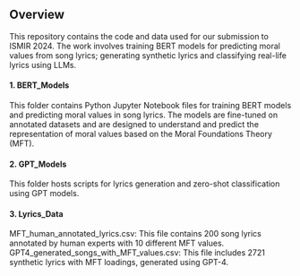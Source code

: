 ## Overview
This repository contains the code and data used for our submission to ISMIR 2024. 
The work involves training BERT models for predicting moral values from song lyrics; generating synthetic lyrics and classifying real-life lyrics using LLMs. 

#### 1. BERT_Models
This folder contains Python Jupyter Notebook files for training BERT models and predicting moral values in song lyrics. 
The models are fine-tuned on annotated datasets and are designed to understand and predict the representation of moral values based on the Moral Foundations Theory (MFT).

#### 2. GPT_Models
This folder hosts scripts for lyrics generation and zero-shot classification using GPT models.

#### 3. Lyrics_Data
MFT_human_annotated_lyrics.csv: This file contains 200 song lyrics annotated by human experts with 10 different MFT values.
GPT4_generated_songs_with_MFT_values.csv: This file includes 2721 synthetic lyrics with MFT loadings, generated using GPT-4.
